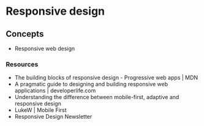 # Responsive design
## Concepts
* Responsive web design
### Resources
* The building blocks of responsive design - Progressive web apps | MDN
* A pragmatic guide to designing and building responsive web applications | developerlife.com
* Understanding the difference between mobile-first, adaptive and responsive design
* LukeW | Mobile First
* Responsive Design Newsletter